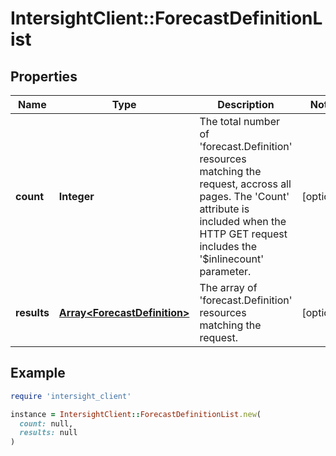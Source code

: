 # IntersightClient::ForecastDefinitionList

## Properties

| Name | Type | Description | Notes |
| ---- | ---- | ----------- | ----- |
| **count** | **Integer** | The total number of &#39;forecast.Definition&#39; resources matching the request, accross all pages. The &#39;Count&#39; attribute is included when the HTTP GET request includes the &#39;$inlinecount&#39; parameter. | [optional] |
| **results** | [**Array&lt;ForecastDefinition&gt;**](ForecastDefinition.md) | The array of &#39;forecast.Definition&#39; resources matching the request. | [optional] |

## Example

```ruby
require 'intersight_client'

instance = IntersightClient::ForecastDefinitionList.new(
  count: null,
  results: null
)
```


